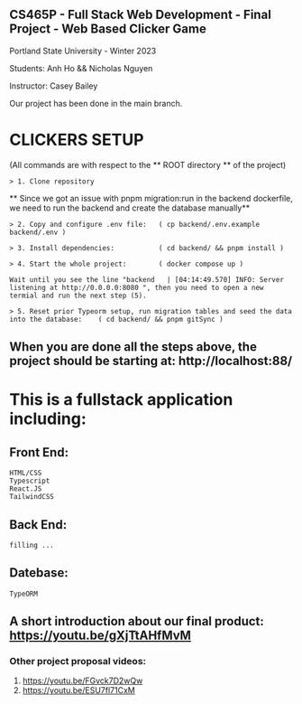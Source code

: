 ## CS465P - Full Stack Web Development - Final Project - Web Based Clicker Game

Portland State University - Winter 2023

Students: Anh Ho && Nicholas Nguyen 

Instructor: Casey Bailey

Our project has been done in the main branch. 

# CLICKERS SETUP
(All commands are with respect to the ** ROOT directory ** of the project)


```
> 1. Clone repository 
```
** Since we got an issue with pnpm migration:run in the backend dockerfile, we need to run the backend and create the database manually** 
```
> 2. Copy and configure .env file:   ( cp backend/.env.example backend/.env )  

> 3. Install dependencies:           ( cd backend/ && pnpm install ) 

> 4. Start the whole project:        ( docker compose up )

Wait until you see the line "backend   | [04:14:49.570] INFO: Server listening at http://0.0.0.0:8080 ", then you need to open a new termial and run the next step (5).  

> 5. Reset prior Typeorm setup, run migration tables and seed the data into the database:    ( cd backend/ && pnpm gitSync )
```

## When you are done all the steps above, the project should be starting at: http://localhost:88/

# This is a fullstack application including: 
## Front End: 
```
HTML/CSS
Typescript 
React.JS 
TailwindCSS
```
## Back End: 
```
filling ...
```
## Datebase: 
```
TypeORM
```

## A short introduction about our final product: https://youtu.be/gXjTtAHfMvM
### Other project proposal videos: 

1. https://youtu.be/FGvck7D2wQw 
2. https://youtu.be/ESU7fl71CxM
